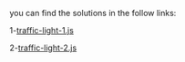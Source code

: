 you can find the solutions in the follow links:

1-[traffic-light-1.js](traffic-light-1.js)


2-[traffic-light-2.js](traffic-light-2.js)

